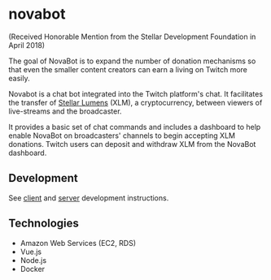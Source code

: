 # novabot

(Received Honorable Mention from the Stellar Development Foundation in April 2018)

The goal of NovaBot is to expand the number of donation mechanisms so that even the smaller content creators can earn a living on Twitch more easily.

Novabot is a chat bot integrated into the Twitch platform's chat. It facilitates the transfer of [Stellar Lumens](https://www.stellar.org/) (XLM), a cryptocurrency, between viewers of live-streams and the broadcaster.

It provides a basic set of chat commands and includes a dashboard to help enable NovaBot on broadcasters' channels to begin accepting XLM donations. Twitch users can deposit and withdraw XLM from the NovaBot dashboard.

## Development

See [client](https://github.com/michael-luo/twitch-stellar-bot/tree/master/client/README.md) and [server](https://github.com/michael-luo/twitch-stellar-bot/blob/master/server/README.md) development instructions.

## Technologies

- Amazon Web Services (EC2, RDS)
- Vue.js
- Node.js
- Docker

